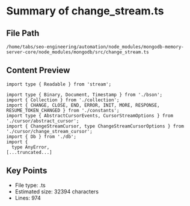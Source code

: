 # Summary of change_stream.ts
  
## File Path
`/home/tabs/seo-engineering/automation/node_modules/mongodb-memory-server-core/node_modules/mongodb/src/change_stream.ts`

## Content Preview
```
import type { Readable } from 'stream';

import type { Binary, Document, Timestamp } from './bson';
import { Collection } from './collection';
import { CHANGE, CLOSE, END, ERROR, INIT, MORE, RESPONSE, RESUME_TOKEN_CHANGED } from './constants';
import type { AbstractCursorEvents, CursorStreamOptions } from './cursor/abstract_cursor';
import { ChangeStreamCursor, type ChangeStreamCursorOptions } from './cursor/change_stream_cursor';
import { Db } from './db';
import {
  type AnyError,
[...truncated...]
```

## Key Points
- File type: .ts
- Estimated size: 32394 characters
- Lines: 974
